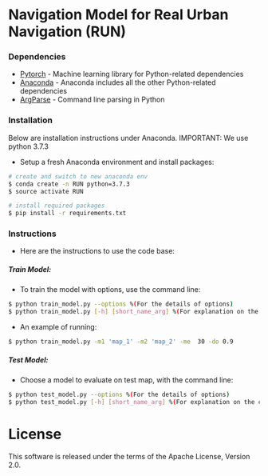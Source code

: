 # Navigation Model for Real Urban Navigation (RUN)

### Dependencies

* [Pytorch](https://pytorch.org/) - Machine learning library for Python-related dependencies
* [Anaconda](https://www.anaconda.com/download/) - Anaconda includes all the other Python-related dependencies
* [ArgParse](https://docs.python.org/3/library/argparse.html) - Command line parsing in Python

### Installation
Below are installation instructions under Anaconda.
IMPORTANT: We use python 3.7.3

 - Setup a fresh Anaconda environment and install packages: 
 ```sh
# create and switch to new anaconda env
$ conda create -n RUN python=3.7.3
$ source activate RUN

# install required packages
$ pip install -r requirements.txt
```

### Instructions
 - Here are the instructions to use the code base:
 
##### Train Model:
 - To train the model with options, use the command line:
```sh
$ python train_model.py --options %(For the details of options)
$ python train_model.py [-h] [short_name_arg] %(For explanation on the commands)
```
 - An example of running:
 ```sh
$ python train_model.py -m1 'map_1' -m2 'map_2' -me  30 -do 0.9
```
##### Test Model:
 - Choose a model to evaluate on test map, with the command line:
```sh
$ python test_model.py --options %(For the details of options)
$ python test_model.py [-h] [short_name_arg] %(For explanation on the commands)
```

# License
This software is released under the terms of the Apache License, Version 2.0.
